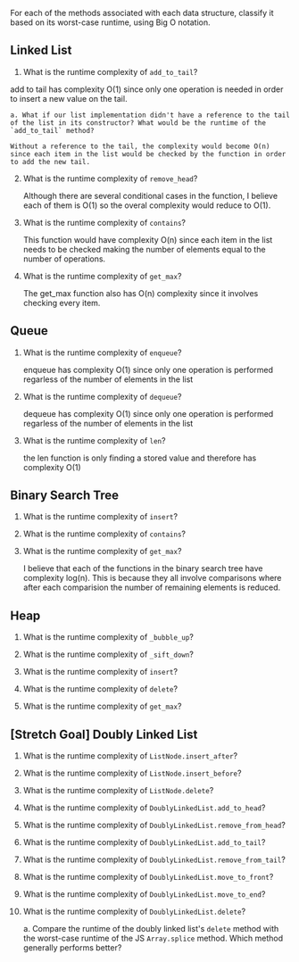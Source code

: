 For each of the methods associated with each data structure, classify it based on its worst-case runtime, using Big O notation.

## Linked List

1. What is the runtime complexity of `add_to_tail`?
  
  add to tail has complexity O(1) since only one operation is needed in order to insert a new value on the tail. 

    a. What if our list implementation didn't have a reference to the tail of the list in its constructor? What would be the runtime of the `add_to_tail` method?

    Without a reference to the tail, the complexity would become O(n) since each item in the list would be checked by the function in order to add the new tail. 

2. What is the runtime complexity of `remove_head`?

    Although there are several conditional cases in the function, I believe each of them is O(1) so the overal complexity would reduce to O(1).

3. What is the runtime complexity of `contains`?

    This function would have complexity O(n) since each item in the list needs to be checked making the number of elements equal to the number of operations. 

4. What is the runtime complexity of `get_max`?

    The get_max function also has O(n) complexity since it involves checking every item.

## Queue

1. What is the runtime complexity of `enqueue`?

    enqueue has complexity O(1) since only one operation is performed regarless of the number of elements in the list

2. What is the runtime complexity of `dequeue`?

    dequeue has complexity O(1) since only one operation is performed regarless of the number of elements in the list


3. What is the runtime complexity of `len`?

    the len function is only finding a stored value and therefore has complexity O(1)

## Binary Search Tree

1. What is the runtime complexity of `insert`? 

2. What is the runtime complexity of `contains`?

3. What is the runtime complexity of `get_max`? 

    I believe that each of the functions in the binary search tree have complexity log(n).  This is because they all involve comparisons where after each comparision the number of remaining elements is reduced. 

## Heap

1. What is the runtime complexity of `_bubble_up`?

2. What is the runtime complexity of `_sift_down`?

3. What is the runtime complexity of `insert`?

4. What is the runtime complexity of `delete`?

5. What is the runtime complexity of `get_max`?

## [Stretch Goal] Doubly Linked List

1. What is the runtime complexity of `ListNode.insert_after`?

2. What is the runtime complexity of `ListNode.insert_before`?

3. What is the runtime complexity of `ListNode.delete`?

4. What is the runtime complexity of `DoublyLinkedList.add_to_head`?

5. What is the runtime complexity of `DoublyLinkedList.remove_from_head`?

6. What is the runtime complexity of `DoublyLinkedList.add_to_tail`?

7. What is the runtime complexity of `DoublyLinkedList.remove_from_tail`?

8. What is the runtime complexity of `DoublyLinkedList.move_to_front`?

9. What is the runtime complexity of `DoublyLinkedList.move_to_end`?

10. What is the runtime complexity of `DoublyLinkedList.delete`?

    a. Compare the runtime of the doubly linked list's `delete` method with the worst-case runtime of the JS `Array.splice` method. Which method generally performs better?